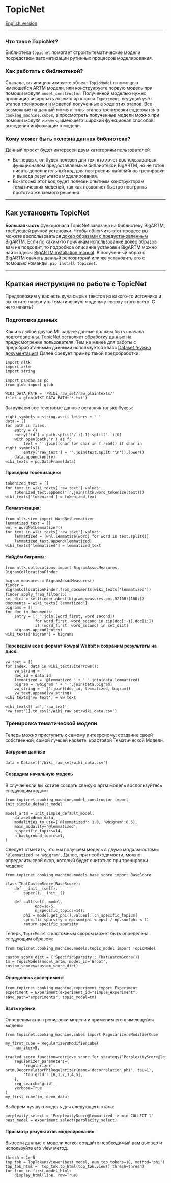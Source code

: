 # TopicNet 
[English version](README.md)

---
### Что такое TopicNet?
Библиотека ```topicnet``` помогает строить тематические модели посредством автоматизации рутинных процессов моделирования.

### Как работать с библиотекой?
Сначала, вы инициализируете объект ```TopicModel``` с помощью имеющейся ARTM модели, или конструируете первую модель
при помощи модуля ```model_constructor```.
Полученной моделью нужно проинициализировать экземпляр класса ```Experiment```, ведущий учёт этапов тренировки
и моделей полученных в ходе этих этапов.
Все возможные на данный момент типы этапов тренировки содержатся в ```cooking_machine.cubes```, а просмотреть полученные модели
можно при помощи модуля ```viewers```, имеющего широкий функционал способов выведения информации о модели.

### Кому может быть полезна данная библиотека?
Данный проект будет интересен двум категориям пользователей.
* Во-первых, он будет полезен для тех, кто хочет воспользоваться функционалом предоставляемым библиотекой BigARTM, но не готов 
писать дополнительный код для построения пайплайнов тренировки и вывода результатов моделирования.
* Во-вторых этот код будет полезен опытным конструкторам тематических моделей, так как позволяет быстро построить
прототип желаемого решения.

---
## Как установить TopicNet
**Большая часть** функционала TopicNet завязана на библиотеку BigARTM, требующей ручной установки.
Чтобы облегчить этот процесс вы можете воспользоваться [докер образами с предустановленным BigARTM](https://hub.docker.com/r/xtonev/bigartm/tags).
Если по каким-то причинам использование докер образов вам не подходит, то подробное описание установки BigARTM можно найти здесь: [BigARTM installation manual](https://bigartm.readthedocs.io/en/stable/installation/index.html).
В полученный образ с BigARTM скачать данный репозиторий или же установить его с помощью команды: ```pip install topicnet```.

---
## Краткая инструкция по работе с TopicNet
Предположим у вас есть куча сырых текстов из какого-то источника и вы хотите навернуть тематическую модельку сверху этого всего.
С чего начать?

### Подготовка данных
Как и в любой другой ML задаче данные должны быть сначала подготовленны. TopicNet оставляет обработку данных на предусмотрение пользователя. Тем не менее для работы с предобработанными данными используется класс [Dataset (нужна документация)]()
Далее средует пример такой предобработки:
```
import nltk
import artm
import string

import pandas as pd
from glob import glob

WIKI_DATA_PATH = '/Wiki_raw_set/raw_plaintexts/'
files = glob(WIKI_DATA_PATH+'*.txt')
```
Загружаем все текстовые данные оставляя только буквы:
```
right_symbols = string.ascii_letters + ' '
data = []
for path in files:
    entry = {}
    entry['id'] = path.split('/')[-1].split('.')[0]
    with open(path,'r') as f:
        text = ''.join([char for char in f.read() if char in right_symbols])
        entry['raw_text'] = ''.join(text.split('\n')).lower()
    data.append(entry)
wiki_texts = pd.DataFrame(data)
```
#### Проведем токенизацию:
```
tokenized_text = []
for text in wiki_texts['raw_text'].values:
    tokenized_text.append(' '.join(nltk.word_tokenize(text)))
wiki_texts['tokenized'] = tokenized_text
```
#### Лемматизация:
```
from nltk.stem import WordNetLemmatizer
lemmatized_text = []
wnl = WordNetLemmatizer()
for text in wiki_texts['raw_text'].values:
    lemmatized = [wnl.lemmatize(word) for word in text.split()]
    lemmatized_text.append(lemmatized)
wiki_texts['lemmatized'] = lemmatized_text
```
#### Найдём биграмы:
```
from nltk.collocations import BigramAssocMeasures, BigramCollocationFinder

bigram_measures = BigramAssocMeasures()
finder = BigramCollocationFinder.from_documents(wiki_texts['lemmatized'])
finder.apply_freq_filter(5)
set_dict = set(finder.nbest(bigram_measures.pmi,32100)[100:])
documents = wiki_texts['lemmatized']
bigrams = []
for doc in documents:
    entry = ['_'.join([word_first, word_second])
             for word_first, word_second in zip(doc[:-1],doc[1:])
             if (word_first, word_second) in set_dict]
    bigrams.append(entry)
wiki_texts['bigram'] = bigrams
```

#### Переведём все в формат Vowpal Wabbit и сохраним результаты на диск:
```
vw_text = []
for index, data in wiki_texts.iterrows():
    vw_string = ''    
    doc_id = data.id
    lemmatized = '@lemmatized ' + ' '.join(data.lemmatized)
    bigram = '@bigram ' + ' '.join(data.bigram)
    vw_string = ' |'.join([doc_id, lemmatized, bigram])
    vw_text.append(vw_string)
wiki_texts['vw_text'] = vw_text

wiki_texts[['id','raw_text', 'vw_text']].to_csv('/Wiki_raw_set/wiki_data.csv')
```
### Тренировка тематической модели
Теперь можно приступить к самому интеерсному: создание своей собственной, самой лучшей насвете, крафтовой Тематической Модели.
#### Загрузим данные
```
data = Dataset('/Wiki_raw_set/wiki_data.csv')
```
#### Создадим начальную модель
В случае если вы хотите создать свежую артм модель воспользуйтесь следующим кодом:
```
from topicnet.cooking_machine.model_constructor import init_simple_default_model

model_artm = init_simple_default_model(
    dataset=demo_data,
    modalities_to_use={'@lemmatized': 1.0, '@bigram':0.5},
    main_modality='@lemmatized',
    n_specific_topics=14,
    n_background_topics=1,
)
```
Следует отметить, что мы получаем модель с двумя модальностями: `'@lemmatized'` и `'@bigram'`.
Далее, при необходимости, можно определить свой скор, который будет считаться при тренировки модели:
```
from topicnet.cooking_machine.models.base_score import BaseScore

class ThatCustomScore(BaseScore):
    def __init__(self):
        super().__init__()

    def call(self, model,
             eps=1e-5,
             n_specific_topics=14):
        phi = model.get_phi().values[:,:n_specific_topics]
        specific_sparsity = np.sum(phi < eps) / np.sum(phi < 1)
        return specific_sparsity
```
Теперь, `TopicModel` с кастомным скором может быть определена следующим образом:
```
from topicnet.cooking_machine.models.topic_model import TopicModel

custom_score_dict = {'SpecificSparsity': ThatCustomScore()}
tm = TopicModel(model_artm, model_id='Groot', custom_scores=custom_score_dict)
```
#### Определить эксперимент
```
from topicnet.cooking_machine.experiment import Experiment
experiment = Experiment(experiment_id="simple_experiment", save_path="experiments", topic_model=tm)
```
#### Взять кубики
Определим этап тренировки модели и применим его к имеющейся модели:
```
from topicnet.cooking_machine.cubes import RegularizersModifierCube

my_first_cube = RegularizersModifierCube(
    num_iter=5,
    tracked_score_function=retrieve_score_for_strategy('PerplexityScore@lemmatized'),
    regularizer_parameters={
        'regularizer': artm.DecorrelatorPhiRegularizer(name='decorrelation_phi', tau=1),
        'tau_grid': [0,1,2,3,4,5],
    },
    reg_search='grid',
    verbose=True
)
my_first_cube(tm, demo_data)
```
Выберем лучшую модель для следующего этапа:
```
perplexity_select = 'PerplexityScore@lemmatized -> min COLLECT 1'
best_model = experiment.select(perplexity_select)
```
#### Просмотр результатов моделирования
Вывести данные о модели легко: создайте необходимый вам вьювер и используйте его view метод.
```
thresh = 1e-5
top_tok = TopTokensViewer(best_model, num_top_tokens=10, method='phi')
top_tok_html =  top_tok.to_html(top_tok.view(),thresh=thresh)
for line in first_model_html:
    display_html(line, raw=True)
```
